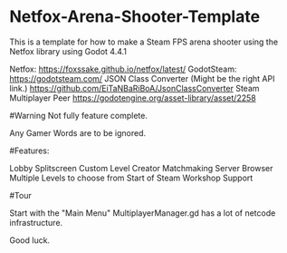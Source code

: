 # Netfox-Arena-Shooter-Template

This is a template for how to make a Steam FPS arena shooter using the Netfox library using 
Godot 4.4.1

Netfox:
https://foxssake.github.io/netfox/latest/
GodotSteam:
https://godotsteam.com/
JSON Class Converter (Might be the right API link.)
https://github.com/EiTaNBaRiBoA/JsonClassConverter
Steam Multiplayer Peer
https://godotengine.org/asset-library/asset/2258

#Warning
Not fully feature complete. 

Any Gamer Words are to be ignored. 


#Features:

Lobby
Splitscreen
Custom Level Creator
Matchmaking Server Browser
Multiple Levels to choose from
Start of Steam Workshop Support


#Tour

Start with the "Main Menu"
MultiplayerManager.gd has a lot of netcode infrastructure. 

Good luck. 
